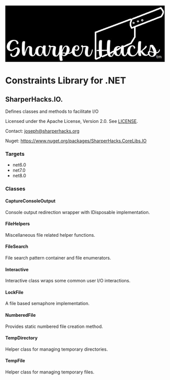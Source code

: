 ![SharperHacks logo](SHLLC-Logo.jpg)
# Constraints Library for .NET
## SharperHacks.IO.

Defines classes and methods to facilitate I/O

Licensed under the Apache License, Version 2.0. See [LICENSE](LICENSE).

Contact: joseph@sharperhacks.org

Nuget: https://www.nuget.org/packages/SharperHacks.CoreLibs.IO

### Targets
- net6.0
- net7.0
- net8.0

### Classes

#### CaptureConsoleOutput
Console output redirection wrapper with IDisposable implementation.

#### FileHelpers
Miscellaneous file related helper functions.

#### FileSearch
File search pattern container and file enumerators.

#### Interactive
Interactive class wraps some common user I/O interactions.

#### LockFile
A file based semaphore implementation.

#### NumberedFile
Provides static numbered file creation method.

#### TempDirectory
Helper class for managing temporary directories.

#### TempFile
Helper class for managing temporary files.





